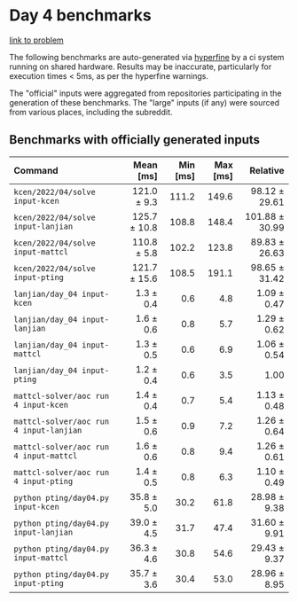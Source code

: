 # Day 4 benchmarks

[link to problem](http://adventofcode.com/2022/day/4)

The following benchmarks are auto-generated via [hyperfine](https://github.com/sharkdp/hyperfine) by a ci system running on shared hardware. Results may be inaccurate, particularly for execution times < 5ms, as per the hyperfine warnings.

The "official" inputs were aggregated from repositories participating in the generation of these benchmarks. The "large" inputs (if any) were sourced from various places, including the subreddit.

## Benchmarks with officially generated inputs
| Command | Mean [ms] | Min [ms] | Max [ms] | Relative |
|:---|---:|---:|---:|---:|
| `kcen/2022/04/solve input-kcen` | 121.0 ± 9.3 | 111.2 | 149.6 | 98.12 ± 29.61 |
| `kcen/2022/04/solve input-lanjian` | 125.7 ± 10.8 | 108.8 | 148.4 | 101.88 ± 30.99 |
| `kcen/2022/04/solve input-mattcl` | 110.8 ± 5.8 | 102.2 | 123.8 | 89.83 ± 26.63 |
| `kcen/2022/04/solve input-pting` | 121.7 ± 15.6 | 108.5 | 191.1 | 98.65 ± 31.42 |
| `lanjian/day_04 input-kcen` | 1.3 ± 0.4 | 0.6 | 4.8 | 1.09 ± 0.47 |
| `lanjian/day_04 input-lanjian` | 1.6 ± 0.6 | 0.8 | 5.7 | 1.29 ± 0.62 |
| `lanjian/day_04 input-mattcl` | 1.3 ± 0.5 | 0.6 | 6.9 | 1.06 ± 0.54 |
| `lanjian/day_04 input-pting` | 1.2 ± 0.4 | 0.6 | 3.5 | 1.00 |
| `mattcl-solver/aoc run 4 input-kcen` | 1.4 ± 0.4 | 0.7 | 5.4 | 1.13 ± 0.48 |
| `mattcl-solver/aoc run 4 input-lanjian` | 1.5 ± 0.6 | 0.9 | 7.2 | 1.26 ± 0.64 |
| `mattcl-solver/aoc run 4 input-mattcl` | 1.6 ± 0.6 | 0.8 | 9.4 | 1.26 ± 0.61 |
| `mattcl-solver/aoc run 4 input-pting` | 1.4 ± 0.5 | 0.8 | 6.3 | 1.10 ± 0.49 |
| `python pting/day04.py input-kcen` | 35.8 ± 5.0 | 30.2 | 61.8 | 28.98 ± 9.38 |
| `python pting/day04.py input-lanjian` | 39.0 ± 4.5 | 31.7 | 47.4 | 31.60 ± 9.91 |
| `python pting/day04.py input-mattcl` | 36.3 ± 4.6 | 30.8 | 54.6 | 29.43 ± 9.37 |
| `python pting/day04.py input-pting` | 35.7 ± 3.6 | 30.4 | 53.0 | 28.96 ± 8.95 |
